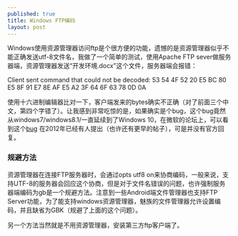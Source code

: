 ```yaml
---
published: true
title: Windows FTP编码
layout: post
---
```

Windows使用资源管理器访问ftp是个很方便的功能，遗憾的是资源管理器似乎不能正确发送utf-8文件名，我做了一个简单的测试，使用Apache FTP sever做服务器端，资源管理器发送“开发环境.docx”这个文件，服务器端会报错：

Client sent command that could not be decoded: 53 54 4F 52 20 E5 BC 80 E5 8F 91 E7 8E AF E5 A2 3F 64 6F 63 78 0D 0A

使用十六进制编辑器比对一下，客户端发来的bytes确实不正确（对了前面三个中文，第四个字错了）。让我感到非常吃惊的是，如果确实是个bug，这个bug竟然从windows7/windows8.1/一直延续到了Windows 10，在微软的论坛上，可以看到这个[bug](https://social.technet.microsoft.com/Forums/en-US/6b4df752-51d1-42fb-baf1-8600fa0bdfc5/utf8-encoding-bug-report-about-using-ftp-with-windows-explorer?forum=w7itpronetworking) 在2012年已经有人提出（也许还有更早的帖子），可是并没有官方回复。


### 规避方法
资源管理器在连接FTP服务器时，会通过opts utf8 on来协商编码，一般来说，支持UTF-8的服务器会回应这个协商，但是对于文件名错误的问题，也许强制服务器端编码为gb是一个规避方法。注意到一些Android端文件管理器也支持FTP Server功能，为了能支持windows资源管理器，魅族的文件管理器允许设置编码，并且缺省为GBK（规避了上面的这个问题）。

另一个方法当然就是不用资源管理器，安装第三方ftp客户端了。
